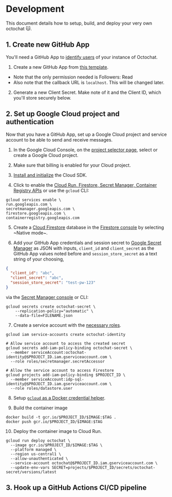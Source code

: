 # Development

This document details how to setup, build, and deploy your very own octochat 🐱.

## 1. Create new GitHub App

You'll need a GitHub App to [identify users](https://docs.github.com/en/free-pro-team@latest/developers/apps/identifying-and-authorizing-users-for-github-apps) of your instance of Octochat.

1. Create a new GitHub App from [this template](https://github.com/settings/apps/new?name=octochat-dev&description=Octochat&url=https://example.com&callback_url=http://localhost:8000&webhook_url=https://example.com/hook&request_oauth_on_install=true&public=false&followers=read).
  * Note that the only permission needed is Followers: Read
  * Also note that the callback URL is `localhost`. This will be changed later.
2. Generate a new Client Secret. Make note of it and the Client ID, which you'll store securely below.

## 2. Set up Google Cloud project and authentication

Now that you have a GitHub App, set up a Google Cloud project and service account to be able to send and receive messages.

1. In the Google Cloud Console, on the [project selector page][selector], select or create a Google Cloud project.

2. Make sure that billing is enabled for your Cloud project.


3. [Install and initialize][gcloud] the Cloud SDK.

4. Click to enable the [Cloud Run, Firestore, Secret Manager, Container Registry APIs][api]
or use the `gcloud` CLI:

  ```
  gcloud services enable \
  run.googleapis.com \
  secretmanager.googleapis.com \
  firestore.googleapis.com \
  containerregistry.googleapis.com
  ```

5. Create a [Cloud Firestore](https://firebase.google.com/docs/firestore) database
in the [Firestore console](https://console.cloud.google.com/firestore) by selecting ~Native mode~.

6. Add your GitHub App credentials and session secret to [Google Secret Manager](https://cloud.google.com/secret-manager)
as JSON with inputs, `client_id` and `client_secret` as the GitHub App values noted before and `session_store_secret` as a text string of your choosing,

  ```json
  {
    "client_id": "abc",
    "client_secret": "abc",
    "session_store_secret": "test-pw-123"
  }
  ```
via the [Secret Manager console](https://console.cloud.google.com/security/secret-manager) or CLI:

  ```
  gcloud secrets create octochat-secret \
      --replication-policy="automatic" \
      --data-file=FILENAME.json
  ```

7. Create a service account with the [necessary roles](https://cloud.google.com/iam/docs/understanding-roles).

  ```
  gcloud iam service-accounts create octochat-identity

  # Allow service account to access the created secret
  gcloud secrets add-iam-policy-binding octochat-secret \
    --member serviceAccount:octochat-identity@$PROJECT_ID.iam.gserviceaccount.com \
    --role roles/secretmanager.secretAccessor

  # Allow the service account to access Firestore
  gcloud projects add-iam-policy-binding $PROJECT_ID \
    --member serviceAccount:idp-sql-identity@$PROJECT_ID.iam.gserviceaccount.com \
    --role roles/datastore.user
  ```

8. Setup [`gcloud` as a Docker credential helper](https://cloud.google.com/container-registry/docs/advanced-authentication).

9. Build the container image

  ```
  docker build -t gcr.io/$PROJECT_ID/$IMAGE:$TAG .
  docker push gcr.io/$PROJECT_ID/$IMAGE:$TAG
  ```

10. Deploy the container image to Cloud Run.

  ```
  gcloud run deploy octochat \
    --image gcr.io/$PROJECT_ID/$IMAGE:$TAG \
    --platform managed \
    --region us-central1 \
    --allow-unauthenticated \
    --service-account octochat@$PROJECT_ID.iam.gserviceaccount.com \
    --update-env-vars SECRET=projects/$PROJECT_ID/secrets/octochat-secret/versions/latest
  ```

## 3. Hook up a GitHub Actions CI/CD pipeline


[selector]: https://console.cloud.google.com/projectselector2/home/dashboard?_ga=2.35245989.52258832.1607126248-641860286.1607126248
[api]: https://console.cloud.google.com/flows/enableapi?apiid=run.googleapis.com,%20secretmanager.googleapis.com,%20firestore.googleapis.com,%20containerregistry.googleapis.com&_ga=2.101338245.52258832.1607126248-641860286.1607126248
[gcloud]: https://cloud.google.com/sdk/docs
